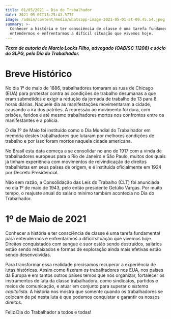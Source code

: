 ```yaml
---
title: 01/05/2021 – Dia do Trabalhador
date: 2021-05-01T13:25:43.577Z
image: /admin/content/media/whatsapp-image-2021-05-01-at-09.45.54.jpeg
summary: >-
  Conhecer a história e ter consciência de classe é uma tarefa fundamental para
  entendermos e enfrentarmos a difícil situação que vivemos hoje.
---
```

_**Texto de autoria de Marcio Locks Filho, advogado (OAB/SC 11208) e sócio do SLPG, pelo Dia do Trabalhador.**_

# Breve Histórico

No dia 1º de maio de 1886, trabalhadores tomaram as ruas de Chicago (EUA) para protestar contra as condições de trabalho desumanas a que eram submetidos e exigir a redução da jornada de trabalho de 13 para 8 horas diárias. Naquele dia as manifestações movimentaram a cidade, causando a ira dos patrões. A repressão ao movimento foi dura, com prisões, feridos e até mesmo trabalhadores mortos nos confrontos entre os manifestantes e a polícia.

O dia 1º de Maio foi instituído como o Dia Mundial do Trabalhador em memória destes trabalhadores que lutaram por melhores condições de trabalho e por isso foram mortos naquela cidade americana. 

No Brasil esta data começa a se consolidar no ano de 1917 com a vinda de trabalhadores europeus para o Rio de Janeiro e São Paulo, muitos dos quais já tinham experiência com movimentos de reivindicação de direitos trabalhistas em seus países de origem, e é instituída oficialmente em 1924 por Decreto Presidencial.

Não sem razão, a Consolidação das Leis do Trabalho (CLT) foi anunciada no dia 1º de maio de 1943, pelo então presidente Getúlio Vargas. Por muito tempo, o reajuste anual do salário mínimo também acontecia no Dia do Trabalhador.

# 1º de Maio de 2021

Conhecer a história e ter consciência de classe é uma tarefa fundamental para entendermos e enfrentarmos a difícil situação que vivemos hoje. Direitos conquistados com sangue e suor estão sendo destruídos, salários estão sendo rebaixados e formas de exploração ainda mais efetivas estão sendo desenvolvidas. 

Para transformar essa realidade precisamos recuperar a experiência de lutas históricas. Assim como fizeram os trabalhadores nos EUA, nos países da Europa e em tantos outros países temos que nos organizar, fortalecer os instrumentos de luta da classe trabalhadora, como sindicatos, partidos e meios de comunicação, e atuar em conjunto para superar o _sistema capitalista_. A história nos mostra que somente quando os trabalhadores se colocam de pé nesta luta é que podemos conquistar e garantir os nossos direitos.

Feliz Dia do Trabalhador a todos e todas!
